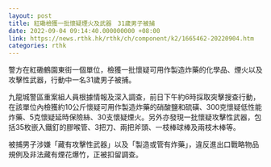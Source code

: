 ```yaml
---
layout: post
title: 紅磡檢獲一批懷疑煙火及武器　31歲男子被捕
date: 2022-09-04 09:14:40.000000000 +08:00
link: https://news.rthk.hk/rthk/ch/component/k2/1665462-20220904.htm
categories: rthk
---
```


警方在紅磡鶴園東街一個單位，檢獲一批懷疑可用作製造炸藥的化學品、煙火以及攻擊性武器，行動中一名31歲男子被捕。

九龍城警區重案組人員根據情報及深入調查，前日下午約6時採取突擊搜查行動，在該單位內檢獲約10公斤懷疑可用作製造炸藥的硝酸鹽和硫磺、300克懷疑低性能炸藥、5克懷疑延時保險絲、30支懷疑煙火。另外亦發現一批懷疑攻擊性武器，包括35枚嵌入鐵釘的膠喉管、3把刀、兩把斧頭、一枝棒球棒及兩枝木棒等。

被捕男子涉嫌「藏有攻擊性武器」以及「製造或管有炸藥」，違反進出口戰略物品規例及非法藏有煙花爆竹，正被扣留調查。
